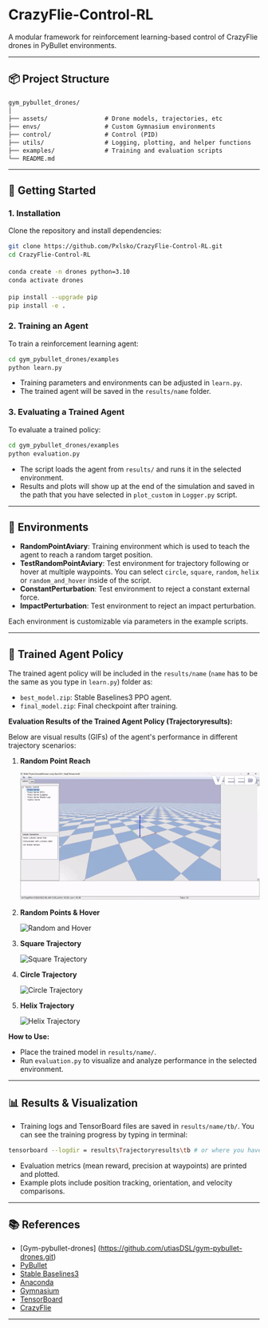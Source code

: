 # CrazyFlie-Control-RL

A modular framework for reinforcement learning-based control of CrazyFlie drones in PyBullet environments.

---

## 📦 Project Structure

```
gym_pybullet_drones/
│
├── assets/                # Drone models, trajectories, etc
├── envs/                  # Custom Gymnasium environments
├── control/               # Control (PID)
├── utils/                 # Logging, plotting, and helper functions
├── examples/              # Training and evaluation scripts
└── README.md
```

---

## 🚀 Getting Started

### 1. Installation

Clone the repository and install dependencies:

```sh
git clone https://github.com/Pxlsko/CrazyFlie-Control-RL.git
cd CrazyFlie-Control-RL

conda create -n drones python=3.10
conda activate drones

pip install --upgrade pip
pip install -e .
```

### 2. Training an Agent

To train a reinforcement learning agent:

```sh
cd gym_pybullet_drones/examples
python learn.py
```

- Training parameters and environments can be adjusted in `learn.py`.
- The trained agent will be saved in the `results/name` folder.


### 3. Evaluating a Trained Agent

To evaluate a trained policy:

```sh
cd gym_pybullet_drones/examples
python evaluation.py
```

- The script loads the agent from `results/` and runs it in the selected environment.
- Results and plots will show up at the end of the simulation and saved in the path that you have selected in `plot_custom` in `Logger.py` script.

---

## 🧩 Environments

- **RandomPointAviary**: Training environment which is used to teach the agent to reach a random target position.
- **TestRandomPointAviary**: Test environment for trajectory following or hover at multiple waypoints. You can select `circle`, `square`, `random`, `helix` or `random_and_hover` inside of the script.
- **ConstantPerturbation**: Test environment to reject a constant external force.
- **ImpactPerturbation**: Test environment to reject an impact perturbation.

Each environment is customizable via parameters in the example scripts.

---

## 🤖 Trained Agent Policy

The trained agent policy will be included in the `results/name` (`name` has to be the same as you type in `learn.py`) folder as:

- `best_model.zip`: Stable Baselines3 PPO agent.
- `final_model.zip`: Final checkpoint after training.

**Evaluation Results of the Trained Agent Policy (Trajectoryresults):**

Below are visual results (GIFs) of the agent's performance in different trajectory scenarios:

1. **Random Point Reach**
   
   ![Random Point](gym_pybullet_drones/assets/randomrecgif.gif)

2. **Random Points & Hover**
   
   ![Random and Hover](gym_pybullet_drones/assets/random_and_hoverrecgif.gif)

3. **Square Trajectory**
   
   ![Square Trajectory](gym_pybullet_drones/assets/squarerecgif.gif)

4. **Circle Trajectory**
   
   ![Circle Trajectory](gym_pybullet_drones/assets/circlerecgif.gif)

5. **Helix Trajectory**
   
   ![Helix Trajectory](gym_pybullet_drones/assets/helixrecgif.gif)

**How to Use:**
- Place the trained model in `results/name/`.
- Run `evaluation.py` to visualize and analyze performance in the selected environment.

---

## 📊 Results & Visualization

- Training logs and TensorBoard files are saved in `results/name/tb/`. You can see the training progress by typing in terminal:

```sh
tensorboard --logdir = results\Trajectoryresults\tb # or where you have saved your trained model in learn.py
```

- Evaluation metrics (mean reward, precision at waypoints) are printed and plotted.
- Example plots include position tracking, orientation, and velocity comparisons.

---

## 📚 References

- [Gym-pybullet-drones] (https://github.com/utiasDSL/gym-pybullet-drones.git)
- [PyBullet](https://github.com/bulletphysics/bullet3/)
- [Stable Baselines3](https://github.com/hill-a/stable-baselines)
- [Anaconda](https://www.anaconda.com/)
- [Gymnasium](https://arxiv.org/abs/2407.17032)
- [TensorBoard](https://github.com/tensorflow/tensorboard?tab=readme-ov-file)
- [CrazyFlie](10.1109/ICRA.2011.5980409)

---
